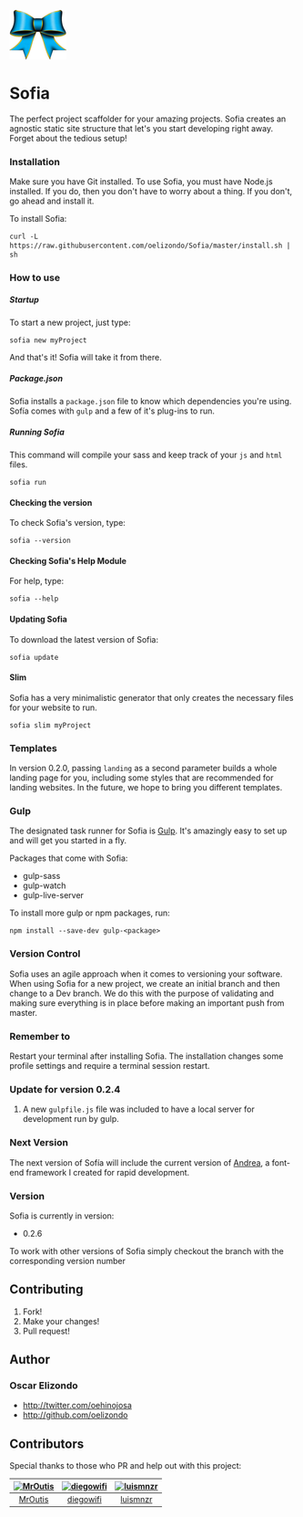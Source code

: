 ![Sofia](https://raw.githubusercontent.com/oelizondo/Sofia/master/Logo.png)
# Sofia
The perfect project scaffolder for your amazing projects. Sofia creates an agnostic static site structure that let's you start developing right away. Forget about the tedious setup!

### Installation
Make sure you have Git installed.
To use Sofia, you must have Node.js installed. If you do, then you don't have to worry about a thing. If you don't, go ahead and install it.

To install Sofia:

```console
curl -L https://raw.githubusercontent.com/oelizondo/Sofia/master/install.sh | sh
```

### How to use

##### Startup
To start a new project, just type:

```console
sofia new myProject
```

And that's it! Sofia will take it from there.

##### Package.json

Sofia installs a ```package.json``` file to know which dependencies you're using. Sofía comes with ```gulp``` and a few of it's plug-ins to run.

##### Running Sofia
This command will compile your sass and keep track of your ```js``` and ```html``` files.

```console
sofia run
```

#### Checking the version
To check Sofia's version, type:

```console
sofia --version
```

#### Checking Sofia's Help Module
For help, type:

```console
sofia --help
```

#### Updating Sofia
To download the latest version of Sofia:

```console
sofia update
```

#### Slim

Sofia has a very minimalistic generator that only creates the necessary files for your website to run.

```console
sofia slim myProject
```

### Templates

In version 0.2.0, passing ```landing``` as a second parameter builds a whole landing page for you, including some styles that are recommended for landing websites. In the future, we hope to bring you different templates.

### Gulp
The designated task runner for Sofia is [Gulp](http://gulpjs.com/). It's amazingly easy to set up and will get you started in a fly.

Packages that come with Sofia:

* gulp-sass
* gulp-watch
* gulp-live-server

To install more gulp or npm packages, run:

```console
npm install --save-dev gulp-<package>
```

### Version Control
Sofia uses an agile approach when it comes to versioning your software. When using Sofia for a new project, we create an initial branch and then change to a Dev branch. We do this with the purpose of validating and making sure everything is in place before making an important push from master.

### Remember to

Restart your terminal after installing Sofia. The installation changes
some profile settings and require a terminal session restart.

### Update for version 0.2.4

1. A new ```gulpfile.js``` file was included to have a local server for development run by gulp.

### Next Version

The next version of Sofía will include the current version of [Andrea](https://github.com/oelizondo/Andrea), a font-end framework I created for rapid development.

### Version
Sofia is currently in version:

* 0.2.6

To work with other versions of Sofia simply checkout the branch with the corresponding version number

## Contributing
1. Fork!
2. Make your changes!
3. Pull request!

## Author

### Oscar Elizondo
* http://twitter.com/oehinojosa
* http://github.com/oelizondo

## Contributors
Special thanks to those who PR and help out with this project:

|  [![MrOutis](https://avatars.githubusercontent.com/u/7363250?v=3&s=80)](https://github.com/MrOutis) | [![diegowifi](https://avatars.githubusercontent.com/u/2978730?v=3&s=80)](https://github.com/diegowifi) | [![luismnzr](https://avatars.githubusercontent.com/u/12598484?v=3&s=80)](https://github.com/luismnzr)  |
| :--:|:--:|:--: |
|  [MrOutis](https://github.com/MrOutis) | [diegowifi](https://github.com/diegowifi) | [luismnzr](https://github.com/luismnzr)  |
